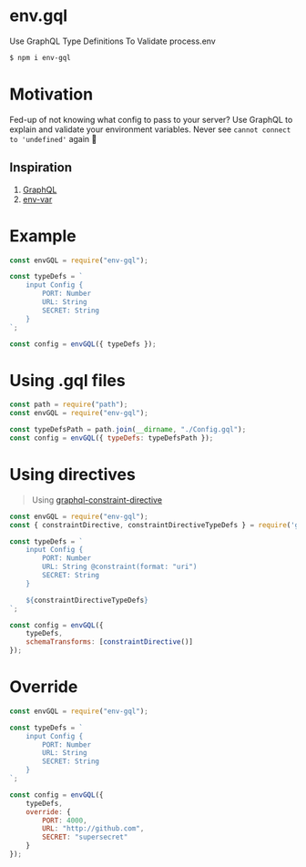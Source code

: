 # env.gql
Use GraphQL Type Definitions To Validate process.env

```bash
$ npm i env-gql
```

# Motivation
Fed-up of not knowing what config to pass to your server? Use GraphQL to explain and validate your environment variables. Never see `cannot connect to 'undefined'` again 🎉

## Inspiration 
1. [GraphQL](https://www.npmjs.com/package/graphql)
2. [env-var](https://www.npmjs.com/package/env-var)

# Example

```js
const envGQL = require("env-gql");

const typeDefs = `
    input Config {
        PORT: Number
        URL: String
        SECRET: String
    }
`;

const config = envGQL({ typeDefs });
```

# Using .gql files
```js
const path = require("path");
const envGQL = require("env-gql");

const typeDefsPath = path.join(__dirname, "./Config.gql");
const config = envGQL({ typeDefs: typeDefsPath });
```

# Using directives
> Using [graphql-constraint-directive](https://www.npmjs.com/package/graphql-constraint-directive)

```js
const envGQL = require("env-gql");
const { constraintDirective, constraintDirectiveTypeDefs } = require('graphql-constraint-directive')

const typeDefs = `
    input Config {
        PORT: Number 
        URL: String @constraint(format: "uri")
        SECRET: String 
    }

    ${constraintDirectiveTypeDefs}
`;

const config = envGQL({ 
    typeDefs,
    schemaTransforms: [constraintDirective()]
});
```

# Override
```js
const envGQL = require("env-gql");

const typeDefs = `
    input Config {
        PORT: Number
        URL: String
        SECRET: String
    }
`;

const config = envGQL({ 
    typeDefs,
    override: {
        PORT: 4000, 
        URL: "http://github.com",
        SECRET: "supersecret"
    }
});
```
